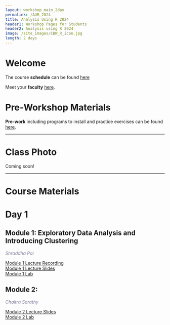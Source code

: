 ```yaml
---
layout: workshop_main_2day
permalink: /AUR_2024
title: Analysis Using R 2024
header1: Workshop Pages for Students
header2: Analysis using R 2024
image: /site_images/CBW_R_icon.jpg
length: 2 days
---
```


# Welcome <a id="welcome"></a>

The course **schedule** can be found [here](https://bioinformaticsdotca.github.io/AUR_2024_schedule)  

Meet your **faculty** [here](https://pailab.oicr.on.ca/CBW_AUR2024/index.html#meet-your-faculty).    

# Pre-Workshop Materials <a id="preworkshop"></a>

**Pre-work** including programs to install and practice exercises can be found [here](https://forms.gle/PW2Tx5ay4isoZhKQA).

***

# Class Photo

Coming soon!

***

# Course Materials

# Day 1 <a id="day1"></a>

## Module 1: Exploratory Data Analysis and Introducing Clustering
 
*<font color="#827e9c">Shraddha Pai</font>*  

[Module 1 Lecture Recording](https://youtu.be/Re3Lricv7o4)  
[Module 1 Lecture Slides](https://github.com/RealPaiLab/CBW_AUR2024/blob/main/book/lectures/AUR_2024_Module1_EDA.pdf)  
[Module 1 Lab](https://pailab.oicr.on.ca/CBW_AUR2024/module-1-exploratory-data-analysis-and-clustering.html)  

## Module 2: 
 
*<font color="#827e9c">Chaitra Sarathy</font>*  

<!-- [Module 2 Lecture Recording]()   -->
[Module 2 Lecture Slides](https://drive.google.com/file/d/1kYpNFG5_eF8roeoJc4Fyvik2Cmgdgy_A/view?usp=sharing)  
[Module 2 Lab](https://pailab.oicr.on.ca/CBW_AUR2024/module-2-dimensionality-reduction.html)  

<!-- # Day 2 <a id="day2"></a> -->

<!-- ## Module 3 -->

<!-- *<font color="#827e9c">Shraddha Pai</font>*   -->

<!-- [Module 3 Lecture Recording]()   -->
<!-- [Module 3 Lecture Slides]()  
[Module 3 Lab]()   -->

<!-- ## Module 4 -->

 <!-- *<font color="#827e9c">Shraddha Pai</font>* -->

<!-- [Module 4 Lecture Recording]()   -->
<!-- [Module 4 Lecture Slides]()  
[Module 4 Lab]() -->